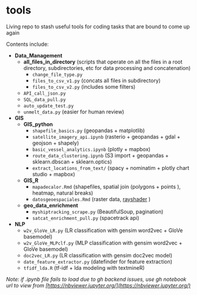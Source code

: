 # tools
Living repo to stash useful tools for coding tasks that are bound to come up again

Contents include:
* __Data_Management__
    * __all_files_in_directory__ (scripts that operate on all the files in a root directory, subdirectories, etc for data processing and concatenation)
      * `change_file_type.py`  
      * `files_to_csv_v1.py`  (concats all files in subdirectory)
      * `files_to_csv_v2.py`  (includes some filters)
    * `API_call_json.py`
    * `SQL_data_pull.py`
    * `auto_update_test.py`
    * `unmelt_data.py`  (easier for human review)
* __GIS__
    * __GIS_python__
      * `shapefile_basics.py`  (geopandas + matplotlib)
      * `satellite_imagery_api.ipynb`  (rasterio + geopandas + gdal + geojson + shapely)
      * `basic_vessel_analytics.ipynb`  (plotly + mapbox)
      * `route_data_clustering.ipynb`  (S3 import + geopandas + sklearn.dbscan + sklearn.optics)
      * `extract_locations_from_text/`   (spacy + nominatim + plotly chart studio + mapbox)
    * __GIS_R__
      * `mapadecalor.Rmd`  (shapefiles, spatial join (polygons + points ), heatmap, natural breaks)
      * `datosgeoespaciales.Rmd`  (raster data, [rayshader](https://www.rayshader.com/) )
    * __geo_data_enrichment__
      * `myshiptracking_scrape.py` (BeautifulSoup, pagination)
      * `satcat_enrichment_pull.py` (spacetrack api)
* __NLP__
    * `w2v_GloVe_LR.py`  (LR classification with gensim word2vec + GloVe basemodel)
    * `w2v_GloVe_MLPclf.py`  (MLP classification with gensim word2vec + GloVe basemodel)
    * `doc2vec_LR.py`  (LR classification with gensim doc2vec model)
    * `date_feature_extractor.py`  (datefinder for feature extraction)
    * `tfidf_lda.R`   (tf-idf + lda modeling with textmineR)


_Note: if .ipynb file fails to load due to gh backend issues, use gh notebook url to view from [https://nbviewer.jupyter.org/](https://nbviewer.jupyter.org/)_
